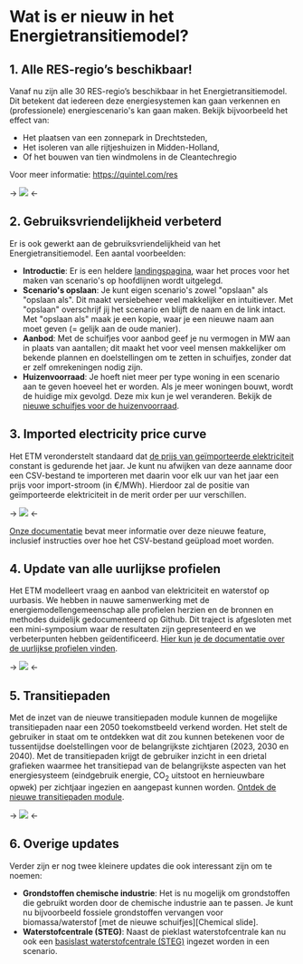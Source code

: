 # Wat is er nieuw in het Energietransitiemodel?

## 1. Alle RES-regio’s beschikbaar!

Vanaf nu zijn alle 30 RES-regio’s beschikbaar in het Energietransitiemodel. Dit
betekent dat iedereen deze energiesystemen kan gaan verkennen en (professionele)
energiescenario's kan gaan maken. Bekijk bijvoorbeeld het effect van:

* Het plaatsen van een zonnepark in Drechtsteden,
* Het isoleren van alle rijtjeshuizen in Midden-Holland,
* Of het bouwen van tien windmolens in de Cleantechregio

Voor meer informatie: https://quintel.com/res

-> ![](/assets/pages/whats_new/resregions_nl.png) <-

## 2. Gebruiksvriendelijkheid verbeterd

Er is ook gewerkt aan de gebruiksvriendelijkheid van het Energietransitiemodel.
Een aantal voorbeelden:

* **Introductie**: Er is een heldere [landingspagina][Workflow slide], waar het
  proces voor het maken van scenario's op hoofdlijnen wordt uitgelegd.
* **Scenario's opslaan**: Je kunt eigen scenario's zowel "opslaan" als "opslaan
  als". Dit maakt versiebeheer veel makkelijker en intuitiever. Met "opslaan"
  overschrijf jij het scenario en blijft de naam en de link intact. Met "opslaan
  als" maak je een kopie, waar je een nieuwe naam aan moet geven (= gelijk aan
  de oude manier).
* **Aanbod**: Met de schuifjes voor aanbod geef je nu vermogen in MW aan in
  plaats van aantallen; dit maakt het voor veel mensen makkelijker om bekende
  plannen en doelstellingen om te zetten in schuifjes, zonder dat er zelf
  omrekeningen nodig zijn.
* **Huizenvoorraad**: Je hoeft niet meer per type woning in een scenario aan te
  geven hoeveel het er worden. Als je meer woningen bouwt, wordt de huidige mix
  gevolgd. Deze mix kun je wel veranderen. Bekijk de
  [nieuwe schuifjes voor de huizenvoorraad][Housing stock slide].

## 3. Imported electricity price curve

Het ETM veronderstelt standaard dat [de prijs van geïmporteerde
elektriciteit][Imported electricity cost slide] constant is gedurende het jaar.
Je kunt nu afwijken van deze aanname door een CSV-bestand te importeren met
daarin voor elk uur van het jaar een prijs voor import-stroom (in €/MWh).
Hierdoor zal de positie van geïmporteerde elektriciteit in de merit order per
uur verschillen.

-> ![](/assets/pages/whats_new/imported_electricity_price_nl.png) <-

[Onze documentatie][Import price docs] bevat meer informatie over deze nieuwe
feature, inclusief instructies over hoe het CSV-bestand geüpload moet worden.

## 4. Update van alle uurlijkse profielen

Het ETM modelleert vraag en aanbod van elektriciteit en waterstof op uurbasis.
We hebben in nauwe samenwerking met de energiemodellengemeenschap alle profielen
herzien en de bronnen en methodes duidelijk gedocumenteerd op Github. Dit
traject is afgesloten met een mini-symposium waar de resultaten zijn
gepresenteerd en we verbeterpunten hebben geïdentificeerd.
[Hier kun je de documentatie over de uurlijkse profielen vinden][Curve docs].

-> ![](/assets/pages/whats_new/hourlyprofiles_nl.png) <-

## 5. Transitiepaden

Met de inzet van de nieuwe transitiepaden module kunnen de mogelijke
transitiepaden naar een 2050 toekomstbeeld verkend worden. Het stelt de
gebruiker in staat om te ontdekken wat dit zou kunnen betekenen voor de
tussentijdse doelstellingen voor de belangrijkste zichtjaren (2023, 2030 en
2040). Met de transitiepaden krijgt de gebruiker inzicht in een drietal
grafieken waarmee het transitiepad van de belangrijkste aspecten van het
energiesysteem (eindgebruik energie, CO<sub>2</sub> uitstoot en hernieuwbare
opwek) per zichtjaar ingezien en aangepast kunnen worden.
[Ontdek de nieuwe transitiepaden module][Multi year charts].

-> ![](/assets/pages/whats_new/myc_nl.png) <-

## 6. Overige updates

Verder zijn er nog twee kleinere updates die ook interessant zijn om te noemen:

* **Grondstoffen chemische industrie**: Het is nu mogelijk om grondstoffen die
  gebruikt worden door de chemische industrie aan te passen. Je kunt nu
  bijvoorbeeld fossiele grondstoffen vervangen voor biomassa/waterstof [met de
  nieuwe schuifjes][Chemical slide].
* **Waterstofcentrale (STEG)**: Naast de pieklast waterstofcentrale kan nu ook
  een [basislast waterstofcentrale (STEG)][Hydrogen plants slide] ingezet worden
  in een scenario.

[Chemicals slide]: /scenario/demand/industry/chemicals
[Curve docs]: https://github.com/quintel/documentation/blob/master/general/curves.md
[Housing stock slide]: /scenario/demand/households/population-housing-stock
[Hydrogen plants slide]: /scenario/supply/electricity_renewable/hydrogen-plants
[Import price docs]: https://github.com/quintel/documentation/blob/master/general/costs_imported_electricity.md#uploaded-price-curves
[Imported electricity cost slide]: /scenario/costs/electricity_import_costs/costs-of-imported-electricity
[Multi year charts]: /multi_year_charts
[Workflow slide]: /scenario/overview/introduction/how-does-the-energy-transition-model-work
